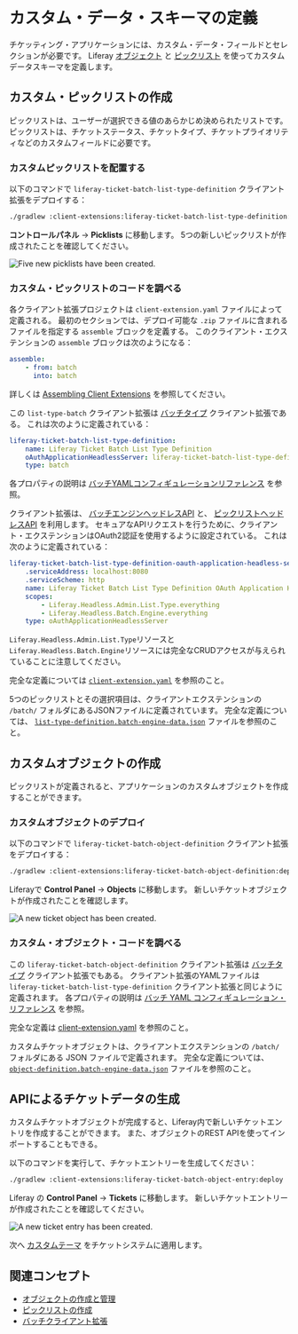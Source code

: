# カスタム・データ・スキーマの定義

チケッティング・アプリケーションには、カスタム・データ・フィールドとセレクションが必要です。 Liferay [オブジェクト](../../../building-applications/objects.md) と [ピックリスト](../../../building-applications/objects/picklists.md) を使ってカスタムデータスキーマを定義します。

## カスタム・ピックリストの作成

ピックリストは、ユーザーが選択できる値のあらかじめ決められたリストです。 ピックリストは、チケットステータス、チケットタイプ、チケットプライオリティなどのカスタムフィールドに必要です。

### カスタムピックリストを配置する

以下のコマンドで `liferay-ticket-batch-list-type-definition` クライアント拡張をデプロイする：

```bash
./gradlew :client-extensions:liferay-ticket-batch-list-type-definition:deploy
```

**コントロールパネル** &rarr; **Picklists** に移動します。 5つの新しいピックリストが作成されたことを確認してください。

![Five new picklists have been created.](./defining-a-custom-data-schema/images/01.png)

### カスタム・ピックリストのコードを調べる

各クライアント拡張プロジェクトは `client-extension.yaml` ファイルによって定義される。 最初のセクションでは、デプロイ可能な `.zip` ファイルに含まれるファイルを指定する `assemble` ブロックを定義する。 このクライアント・エクステンションの `assemble` ブロックは次のようになる：

```yaml
assemble:
    - from: batch
      into: batch
```

詳しくは [Assembling Client Extensions](../../../building-applications/client-extensions/working-with-client-extensions.md#assembling-client-extensions) を参照してください。

この `list-type-batch` クライアント拡張は [バッチタイプ](../../../building-applications/client-extensions/batch-client-extensions.md) クライアント拡張である。 これは次のように定義されている：

```yaml
liferay-ticket-batch-list-type-definition:
    name: Liferay Ticket Batch List Type Definition
    oAuthApplicationHeadlessServer: liferay-ticket-batch-list-type-definition-oauth-application-headless-server
    type: batch
```

各プロパティの説明は [バッチYAMLコンフィギュレーションリファレンス](../../../building-applications/client-extensions/batch-client-extensions/batch-yaml-configuration-reference.md) を参照。

クライアント拡張は、 [バッチエンジンヘッドレスAPI](../../../headless-delivery/consuming-apis/batch-engine-api-basics-importing-data.md) と、 [ピックリストヘッドレスAPI](../../../building-applications/objects/picklists/picklists-api-basics.md) を利用します。 セキュアなAPIリクエストを行うために、クライアント・エクステンションはOAuth2認証を使用するように設定されている。 これは次のように定義されている：

```yaml
liferay-ticket-batch-list-type-definition-oauth-application-headless-server:
    .serviceAddress: localhost:8080
    .serviceScheme: http
    name: Liferay Ticket Batch List Type Definition OAuth Application Headless Server
    scopes:
        - Liferay.Headless.Admin.List.Type.everything
        - Liferay.Headless.Batch.Engine.everything
    type: oAuthApplicationHeadlessServer
```

`Liferay.Headless.Admin.List.Type`リソースと `Liferay.Headless.Batch.Engine`リソースには完全なCRUDアクセスが与えられていることに注意してください。

完全な定義については [`client-extension.yaml`](https://github.com/liferay/liferay-portal/blob/master/workspaces/liferay-ticket-workspace/client-extensions/liferay-ticket-batch-list-type-definition/client-extension.yaml) を参照のこと。

5つのピックリストとその選択項目は、クライアントエクステンションの `/batch/` フォルダにあるJSONファイルに定義されています。 完全な定義については、 [`list-type-definition.batch-engine-data.json`](https://github.com/liferay/liferay-portal/blob/master/workspaces/liferay-ticket-workspace/client-extensions/liferay-ticket-batch-list-type-definition/batch/list-type-definition.batch-engine-data.json) ファイルを参照のこと。

## カスタムオブジェクトの作成

ピックリストが定義されると、アプリケーションのカスタムオブジェクトを作成することができます。

### カスタムオブジェクトのデプロイ

以下のコマンドで `liferay-ticket-batch-object-definition` クライアント拡張をデプロイする：

```bash
./gradlew :client-extensions:liferay-ticket-batch-object-definition:deploy
```

Liferayで **Control Panel** &rarr; **Objects** に移動します。 新しいチケットオブジェクトが作成されたことを確認します。

![A new ticket object has been created.](./defining-a-custom-data-schema/images/02.png)

### カスタム・オブジェクト・コードを調べる

この `liferay-ticket-batch-object-definition` クライアント拡張は [バッチタイプ](../../../building-applications/client-extensions/batch-client-extensions.md) クライアント拡張でもある。 クライアント拡張のYAMLファイルは
`liferay-ticket-batch-list-type-definition` クライアント拡張と同じように定義されます。 各プロパティの説明は [バッチ YAML コンフィギュレーション・リファレンス](../../../building-applications/client-extensions/batch-client-extensions/batch-yaml-configuration-reference.md) を参照。

完全な定義は [client-extension.yaml](https://github.com/liferay/liferay-portal/blob/master/workspaces/liferay-ticket-workspace/client-extensions/liferay-ticket-batch-object-definition/client-extension.yaml) を参照のこと。

カスタムチケットオブジェクトは、クライアントエクステンションの `/batch/` フォルダにある JSON ファイルで定義されます。 完全な定義については、 [`object-definition.batch-engine-data.json`](https://github.com/liferay/liferay-portal/blob/master/workspaces/liferay-ticket-workspace/client-extensions/liferay-ticket-batch-object-definition/batch/object-definition.batch-engine-data.json) ファイルを参照のこと。

## APIによるチケットデータの生成

カスタムチケットオブジェクトが完成すると、Liferay内で新しいチケットエントリを作成することができます。 また、オブジェクトのREST APIを使ってインポートすることもできる。

以下のコマンドを実行して、チケットエントリーを生成してください：

```bash
./gradlew :client-extensions:liferay-ticket-batch-object-entry:deploy
```

Liferay の **Control Panel** &rarr; **Tickets** に移動します。 新しいチケットエントリーが作成されたことを確認してください。

![A new ticket entry has been created.](./defining-a-custom-data-schema/images/03.png)

次へ [カスタムテーマ](./applying-a-custom-theme.md) をチケットシステムに適用します。

## 関連コンセプト

* [オブジェクトの作成と管理](../../../building-applications/objects/creating-and-managing-objects.md)
* [ピックリストの作成](../../../building-applications/objects/picklists/creating-picklists.md)
* [バッチクライアント拡張](../../../building-applications/client-extensions/batch-client-extensions.md)
